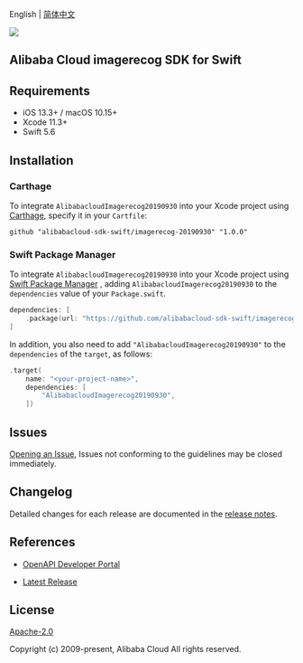English | [简体中文](README-CN.md)

![](https://aliyunsdk-pages.alicdn.com/icons/AlibabaCloud.svg)

## Alibaba Cloud imagerecog SDK for Swift

## Requirements

- iOS 13.3+ / macOS 10.15+
- Xcode 11.3+
- Swift 5.6

## Installation

### Carthage

To integrate `AlibabacloudImagerecog20190930` into your Xcode project using [Carthage](https://github.com/Carthage/Carthage), specify it in your `Cartfile`:

```ogdl
github "alibabacloud-sdk-swift/imagerecog-20190930" "1.0.0"
```

### Swift Package Manager

To integrate `AlibabacloudImagerecog20190930` into your Xcode project using [Swift Package Manager](https://swift.org/package-manager/) , adding `AlibabacloudImagerecog20190930` to the `dependencies` value of your `Package.swift`.

```swift
dependencies: [
    .package(url: "https://github.com/alibabacloud-sdk-swift/imagerecog-20190930.git", from: "1.0.0")
]
```

In addition, you also need to add `"AlibabacloudImagerecog20190930"` to the `dependencies` of the `target`, as follows:

```swift
.target(
    name: "<your-project-name>",
    dependencies: [
        "AlibabacloudImagerecog20190930",
    ])
```

## Issues

[Opening an Issue](https://github.com/alibabacloud-sdk-swift/imagerecog-20190930/issues/new), Issues not conforming to the guidelines may be closed immediately.

## Changelog

Detailed changes for each release are documented in the [release notes](./ChangeLog.txt).

## References

* [OpenAPI Developer Portal](https://next.api.alibabacloud.com/home)
- [Latest Release](https://github.com/alibabacloud-sdk-swift/imagerecog-20190930)

## License

[Apache-2.0](http://www.apache.org/licenses/LICENSE-2.0)

Copyright (c) 2009-present, Alibaba Cloud All rights reserved.
